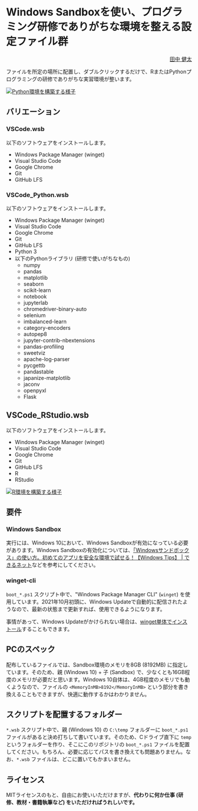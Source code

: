 # Windows Sandboxを使い、プログラミング研修でありがちな環境を整える設定ファイル群

<p align="right">
<a href="https://mana.bi/">田中 健太</a>
</p>

ファイルを所定の場所に配置し、ダブルクリックするだけで、RまたはPythonプログラミングの研修でありがちな実習環境が整います。

[![Python環境を構築する様子](https://img.youtube.com/vi/_fO-Mbb8vnU/0.jpg)](https://www.youtube.com/watch?v=_fO-Mbb8vnU)

## バリエーション

### VSCode.wsb

以下のソフトウェアをインストールします。

* Windows Package Manager (winget)
* Visual Studio Code
* Google Chrome
* Git
* GitHub LFS


### VSCode_Python.wsb

以下のソフトウェアをインストールします。

* Windows Package Manager (winget)
* Visual Studio Code
* Google Chrome
* Git
* GitHub LFS
* Python 3
* 以下のPythonライブラリ (研修で使いがちなもの)
    * numpy
	* pandas
	* matplotlib
	* seaborn
	* scikit-learn
	* notebook
	* jupyterlab
	* chromedriver-binary-auto
	* selenium
	* imbalanced-learn
	* category-encoders
	* autopep8
	* jupyter-contrib-nbextensions
	* pandas-profiling
	* sweetviz
	* apache-log-parser
	* pycgettb
	* pandastable
	* japanize-matplotlib
	* jaconv
	* openpyxl
	* Flask


## VSCode_RStudio.wsb

以下のソフトウェアをインストールします。

* Windows Package Manager (winget)
* Visual Studio Code
* Google Chrome
* Git
* GitHub LFS
* R
* RStudio


[![R環境を構築する様子](https://img.youtube.com/vi/WRM2OOzjCZE/0.jpg)](https://www.youtube.com/watch?v=WRM2OOzjCZE)

## 要件

### Windows Sandbox

実行には、Windows 10において、Windows Sandboxが有効になっている必要があります。Windows Sandboxの有効化については、[「Windowsサンドボックス」の使い方。初めてのアプリを安全な環境で試せる！【Windows Tips】 | できるネット](https://dekiru.net/article/18773/)などを参考にしてください。


### winget-cli

`boot_*.ps1` スクリプト中で、"Windows Package Manager CLI" (`winget`) を使用しています。2021年10月初頭に、Windows Updateで自動的に配信されたようなので、最新の状態まで更新すれば、使用できるようになります。

事情があって、Windows Updateがかけられない場合は、[winget単体でインストール](https://github.com/microsoft/winget-cli/releases/tag/v1.1.12653)することもできます。


## PCのスペック

配布しているファイルでは、Sandbox環境のメモリを8GB (8192MB) に指定しています。そのため、親 (Windows 10) + 子 (Sandbox) で、少なくとも16GB程度のメモリが必要だと思います。Windows 10自体は、4GB程度のメモリでも動くようなので、ファイルの `<MemoryInMB>8192</MemoryInMB>` という部分を書き換えることもできますが、快適に動作するかはわかりません。


## スクリプトを配置するフォルダー

`*.wsb` スクリプト中で、親 (Windows 10) の `C:\temp` フォルダーに `boot_*.ps1` ファイルがあると決め打ちして書いています。そのため、Cドライブ直下に `temp` というフォルダーを作り、そこにこのリポジトリの `boot_*.ps1` ファイルを配置してください。もちろん、必要に応じてパスを書き換えても問題ありません。なお、`*.wsb` ファイルは、どこに置いてもかまいません。


## ライセンス

MITライセンスのもと、自由にお使いいただけますが、**代わりに何か仕事 (研修、教材・書籍執筆など) をいただければうれしいです。**

